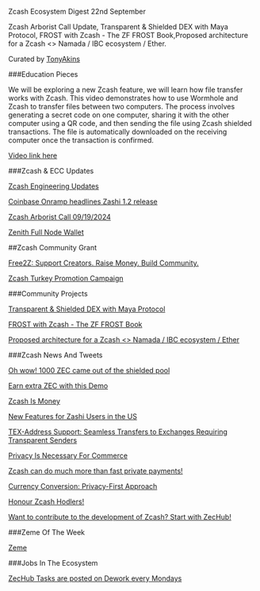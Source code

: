 Zcash Ecosystem Digest 22nd September 


Zcash Arborist Call Update, Transparent & Shielded DEX with Maya Protocol, FROST with Zcash - The ZF FROST Book,Proposed architecture for a Zcash <> Namada / IBC ecosystem / Ether. 


Curated by
[TonyAkins](https://twitter.com/TonyAkins01)


###Education Pieces 

We will be exploring a new Zcash feature, we will learn how file transfer works with Zcash. This video demonstrates how to use Wormhole and Zcash to transfer files between two computers. The process involves generating a secret code on one computer, sharing it with the other computer using a QR code, and then sending the file using Zcash shielded transactions. The file is automatically downloaded on the receiving computer once the transaction is confirmed. 

[Video link here](https://www.youtube.com/watch?v=8iqPCza9o6A)

###Zcash & ECC Updates 

[Zcash Engineering Updates](https://forum.zcashcommunity.com/t/zf-engineering-update-2024-sprint-18-august-27th-september-9th/48774/1)

[Coinbase Onramp headlines Zashi 1.2 release](https://electriccoin.co/blog/coinbase-zashi-1-2-release/)

[Zcash Arborist Call 09/19/2024](https://www.youtube.com/watch?v=I8jHbDYb-_Q)

[Zenith Full Node Wallet](https://forum.zcashcommunity.com/t/zenith-full-node-wallet/46523/39)



##Zcash Community Grant 

[Free2Z: Support Creators. Raise Money. Build Community.](https://free2z.cash/)

[Zcash Turkey Promotion Campaign](https://forum.zcashcommunity.com/t/zcash-turkey-promotion-campaign/48770/21)


###Community Projects

[Transparent & Shielded DEX with Maya Protocol](https://forum.zcashcommunity.com/t/transparent-shielded-dex-with-maya-protocol/46857/68)

[FROST with Zcash - The ZF FROST Book](https://frost.zfnd.org/zcash.html)

[Proposed architecture for a Zcash <> Namada / IBC ecosystem / Ether](https://forum.zcashcommunity.com/t/proposed-architecture-for-a-zcash-namada-ibc-ecosystem-ethereum-ecosystem-non-custodial-bridge-using-frost-multisignatures/42749)


###Zcash News And Tweets


[Oh wow! 1000 ZEC came out of the shielded pool](https://twitter.com/zooko/status/1836683762530422791)

[Earn extra ZEC with this Demo](https://twitter.com/ZecHub/status/1836882660196565354)


[Zcash Is Money](https://twitter.com/zooko/status/1836860889867374727)


[New Features for Zashi Users in the US](https://twitter.com/zashi_app/status/1836870850240467110)

[TEX-Address Support: Seamless Transfers to Exchanges Requiring Transparent Senders](https://twitter.com/zcashesp/status/1836486599686918253)

[Privacy Is Necessary For Commerce](https://twitter.com/zcash/status/1836494288307294317)

[Zcash can do much more than fast private payments!](https://twitter.com/ZecHub/status/1836082598642122835)

[Currency Conversion: Privacy-First Approach](https://x.com/zashi_app/status/1833623131325354398)

[Honour Zcash Hodlers!](https://twitter.com/ZcashEclaireur/status/1829597788705046617)

[Want to contribute to the development of Zcash? Start with ZecHub!](https://twitter.com/Beyond_Karto/status/1835711800697925654)


###Zeme Of The Week 

[Zeme](https://twitter.com/Zerodartz/status/1824744097506103692)


###Jobs In The Ecosystem

[ZecHub Tasks are posted on Dework every Mondays](https://app.dework.xyz/zechub-2424)



